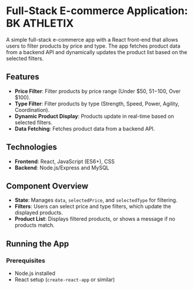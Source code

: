 # Full-Stack E-commerce Application: BK ATHLETIX

A simple full-stack e-commerce app with a React front-end that allows users to filter products by price and type. The app fetches product data from a backend API and dynamically updates the product list based on the selected filters.

## Features

- **Price Filter**: Filter products by price range (Under $50, $51-$100, Over $100).
- **Type Filter**: Filter products by type (Strength, Speed, Power, Agility, Coordination).
- **Dynamic Product Display**: Products update in real-time based on selected filters.
- **Data Fetching**: Fetches product data from a backend API.

## Technologies

- **Frontend**: React, JavaScript (ES6+), CSS
- **Backend**: Node.js/Express and MySQL

## Component Overview

- **State**: Manages `data`, `selectedPrice`, and `selectedType` for filtering.
- **Filters**: Users can select price and type filters, which update the displayed products.
- **Product List**: Displays filtered products, or shows a message if no products match.

## Running the App

### Prerequisites

- Node.js installed
- React setup (`create-react-app` or similar)

